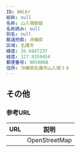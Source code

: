 ```yaml
---
ID: BWLKr
総称: null
名称: 山入端御嶽
名称読み: null
別名: null
都道府県: 沖縄県
区域: 名護市
緯度: 26.6047237
経度: 127.9359454
郵便番号: 9050008
住所: 沖縄県名護市山入端３８
---
```


## その他

### 参考URL

| URL | 説明          |
| --- | ------------- |
|     | OpenStreetMap |
